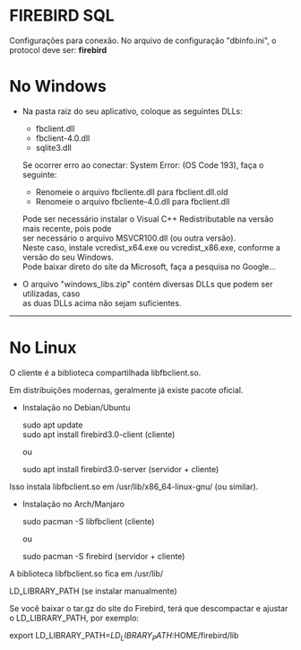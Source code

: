 # FIREBIRD SQL

Configurações para conexão.
No arquivo de configuração "dbinfo.ini", o protocol deve ser: <b>firebird</b>

# No Windows  
  
- Na pasta raiz do seu aplicativo, coloque as seguintes DLLs:
  - fbclient.dll
  - fbclient-4.0.dll
  - sqlite3.dll
   
  Se ocorrer erro ao conectar: System Error: (OS Code 193), faça o seguinte: 
  - Renomeie o arquivo fbcliente.dll para fbclient.dll.old
  - Renomeie o arquivo fbcliente-4.0.dll para fbclient.dll
  
  Pode ser necessário instalar o Visual C++ Redistributable na versão mais recente, pois pode<br>
  ser necessário o arquivo MSVCR100.dll (ou outra versão).<br>
  Neste caso, instale vcredist_x64.exe ou vcredist_x86.exe, conforme a versão do seu Windows.<br>
  Pode baixar direto do site da Microsoft, faça a pesquisa no Google...
  
 - O arquivo "windows_libs.zip" contém diversas DLLs que podem ser utilizadas, caso<br>
    as duas DLLs acima não sejam suficientes.<br>
<hr>

# No Linux

O cliente é a biblioteca compartilhada libfbclient.so.

Em distribuições modernas, geralmente já existe pacote oficial.

- Instalação no Debian/Ubuntu

  sudo apt update <br>
  sudo apt install firebird3.0-client   (cliente)

  ou
 
  sudo apt install firebird3.0-server   (servidor + cliente)

Isso instala libfbclient.so em /usr/lib/x86_64-linux-gnu/ (ou similar).

- Instalação no Arch/Manjaro

  sudo pacman -S libfbclient (cliente)
  
  ou
  
  sudo pacman -S firebird  (servidor + cliente)

A biblioteca libfbclient.so fica em /usr/lib/

LD_LIBRARY_PATH (se instalar manualmente)

Se você baixar o tar.gz do site do Firebird, terá que descompactar e ajustar o LD_LIBRARY_PATH, por exemplo:

export LD_LIBRARY_PATH=$LD_LIBRARY_PATH:$HOME/firebird/lib
  
  
 

